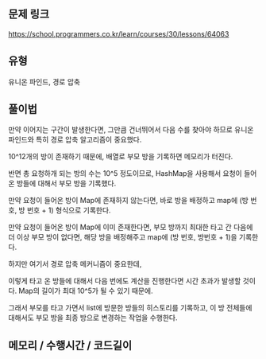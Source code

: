## 문제 링크

https://school.programmers.co.kr/learn/courses/30/lessons/64063

## 유형

유니온 파인드, 경로 압축

## 풀이법

만약 이어지는 구간이 발생한다면, 그만큼 건너뛰어서 다음 수를 찾아야 하므로 유니온 파인드와 특히 경로 압축 알고리즘이 중요했다.

10^12개의 방이 존재하기 때문에, 배열로 부모 방을 기록하면 메모리가 터진다.

반면 총 요청하개 되는 방의 수는 10^5 정도이므로, HashMap을 사용해서 요청이 들어온 방들에 대해서 부모 방을 기록했다.

만약 요청이 들어온 방이 Map에 존재하지 않는다면, 바로 방을 배정하고 map에 (방 번호, 방 번호 + 1) 형식으로 기록한다.

만약 요청이 들어온 방이 Map에 이미 존재한다면, 부모 방까지 최대한 타고 간 다음에 더 이상 부모 방이 없다면, 해당 방을 배정해주고 map에 (방 번호, 방번호 + 1)을 기록한다.

하지만 여기서 경로 압축 메커니즘이 중요한데,

이렇게 타고 온 방들에 대해서 다음 번에도 계산을 진행한다면 시간 초과가 발생할 것이다. Map의 길이가 최대 10^5가 될 수 있기 때문에.

그래서 부모를 타고 가면서 list에 방문한 방들의 히스토리를 기록하고, 이 방 전체들에 대해서도 부모 방을 최종 방으로 변경하는 작업을 수행한다.

## 메모리 / 수행시간 / 코드길이